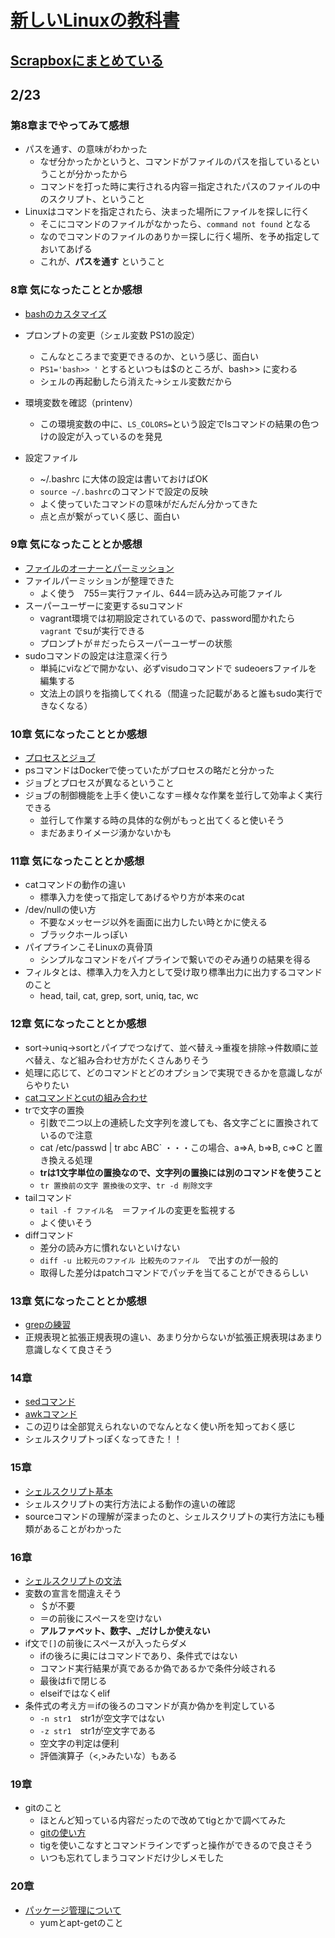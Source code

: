 # [新しいLinuxの教科書](https://www.amazon.co.jp/dp/B072K1NH76/ref=dp-kindle-redirect?_encoding=UTF8&btkr=1)

## [Scrapboxにまとめている](https://scrapbox.io/moch/%E6%96%B0%E3%81%97%E3%81%84Linux%E3%81%AE%E6%95%99%E7%A7%91%E6%9B%B8)

## 2/23

### 第8章までやってみて感想

- パスを通す、の意味がわかった
  - なぜ分かったかというと、コマンドがファイルのパスを指しているということが分かったから
  - コマンドを打った時に実行される内容＝指定されたパスのファイルの中のスクリプト、ということ
- Linuxはコマンドを指定されたら、決まった場所にファイルを探しに行く
  - そこにコマンドのファイルがなかったら、`command not found` となる
  - なのでコマンドのファイルのありか＝探しに行く場所、を予め指定しておいてあげる
  - これが、**パスを通す** ということ

### 8章 気になったこととか感想

- [bashのカスタマイズ](https://scrapbox.io/moch/bash%E3%81%AE%E3%82%AB%E3%82%B9%E3%82%BF%E3%83%9E%E3%82%A4%E3%82%BA)
- プロンプトの変更（シェル変数 PS1の設定）
  - こんなところまで変更できるのか、という感じ、面白い
  - `PS1='bash>> '` とするといつもは$のところが、bash>> に変わる
  - シェルの再起動したら消えた→シェル変数だから

- 環境変数を確認（printenv）
  - この環境変数の中に、`LS_COLORS=`という設定でlsコマンドの結果の色つけの設定が入っているのを発見
- 設定ファイル
  - ~/.bashrc に大体の設定は書いておけばOK
  - `source ~/.bashrc`のコマンドで設定の反映
  - よく使っていたコマンドの意味がだんだん分かってきた
  - 点と点が繋がっていく感じ、面白い

### 9章 気になったこととか感想

- [ファイルのオーナーとパーミッション](https://scrapbox.io/moch/%E3%83%95%E3%82%A1%E3%82%A4%E3%83%AB%E3%81%AE%E3%82%AA%E3%83%BC%E3%83%8A%E3%83%BC%E3%81%A8%E3%83%91%E3%83%BC%E3%83%9F%E3%83%83%E3%82%B7%E3%83%A7%E3%83%B3)
- ファイルパーミッションが整理できた
  - よく使う　755＝実行ファイル、644＝読み込み可能ファイル
- スーパーユーザーに変更するsuコマンド
  - vagrant環境では初期設定されているので、password聞かれたら `vagrant` でsuが実行できる
  - プロンプトが＃だったらスーパーユーザーの状態
- sudoコマンドの設定は注意深く行う
  - 単純にviなどで開かない、必ずvisudoコマンドで sudeoersファイルを編集する
  - 文法上の誤りを指摘してくれる（間違った記載があると誰もsudo実行できなくなる）

### 10章 気になったこととか感想

- [プロセスとジョブ](https://scrapbox.io/moch/%E3%83%97%E3%83%AD%E3%82%BB%E3%82%B9%E3%81%A8%E3%82%B8%E3%83%A7%E3%83%96)
- psコマンドはDockerで使っていたがプロセスの略だと分かった
- ジョブとプロセスが異なるということ
- ジョブの制御機能を上手く使いこなす＝様々な作業を並行して効率よく実行できる
  - 並行して作業する時の具体的な例がもっと出てくると使いそう
  - まだあまりイメージ湧かないかも

### 11章 気になったこととか感想

- catコマンドの動作の違い
  - 標準入力を使って指定してあげるやり方が本来のcat
- /dev/nullの使い方
  - 不要なメッセージ以外を画面に出力したい時とかに使える
  - ブラックホールっぽい
- パイプラインこそLinuxの真骨頂
  - シンプルなコマンドをパイプラインで繋いでのぞみ通りの結果を得る
- フィルタとは、標準入力を入力として受け取り標準出力に出力するコマンドのこと
  - head, tail, cat, grep, sort, uniq, tac, wc

### 12章 気になったこととか感想

- sort->uniq->sortとパイプでつなげて、並べ替え→重複を排除→件数順に並べ替え、など組み合わせ方がたくさんありそう
- 処理に応じて、どのコマンドとどのオプションで実現できるかを意識しながらやりたい
- [catコマンドとcutの組み合わせ](https://gist.github.com/mochi5o/e22e7f1bc52cce67184bd16503835483)
- trで文字の置換
  - 引数で二つ以上の連続した文字列を渡しても、各文字ごとに置換されているので注意
  - cat /etc/passwd | tr abc ABC` ・・・この場合、a=>A, b=>B, c=>C と置き換える処理
  - **trは1文字単位の置換なので、文字列の置換には別のコマンドを使うこと**
  - `tr 置換前の文字 置換後の文字`、`tr -d 削除文字`
- tailコマンド
  - `tail -f ファイル名`　＝ファイルの変更を監視する
  - よく使いそう
- diffコマンド
  - 差分の読み方に慣れないといけない
  - `diff -u 比較元のファイル 比較先のファイル`　で出すのが一般的
  - 取得した差分はpatchコマンドでパッチを当てることができるらしい

### 13章 気になったこととか感想

- [grepの練習](https://gist.github.com/mochi5o/1f7de3b76c102277b09c3714dadd0840)
- 正規表現と拡張正規表現の違い、あまり分からないが拡張正規表現はあまり意識しなくて良さそう

### 14章

- [sedコマンド](https://scrapbox.io/moch/sed%E3%82%B3%E3%83%9E%E3%83%B3%E3%83%89)
- [awkコマンド](https://scrapbox.io/moch/awk%E3%82%B3%E3%83%9E%E3%83%B3%E3%83%89)
- この辺りは全部覚えられないのでなんとなく使い所を知っておく感じ
- シェルスクリプトっぽくなってきた！！

### 15章

- [シェルスクリプト基本](https://scrapbox.io/moch/%E3%82%B7%E3%82%A7%E3%83%AB%E3%82%B9%E3%82%AF%E3%83%AA%E3%83%97%E3%83%88%E3%81%AE%E5%9F%BA%E6%9C%AC)
- シェルスクリプトの実行方法による動作の違いの確認
- sourceコマンドの理解が深まったのと、シェルスクリプトの実行方法にも種類があることがわかった

### 16章

- [シェルスクリプトの文法](https://scrapbox.io/moch/%E3%82%B7%E3%82%A7%E3%83%AB%E3%82%B9%E3%82%AF%E3%83%AA%E3%83%97%E3%83%88%E3%81%AE%E6%96%87%E6%B3%95)
- 変数の宣言を間違えそう
  - ＄が不要
  - ＝の前後にスペースを空けない
  - **アルファベット、数字、_だけしか使えない**
- if文で`[]`の前後にスペースが入ったらダメ
  - ifの後ろに奥にはコマンドであり、条件式ではない
  - コマンド実行結果が真であるか偽であるかで条件分岐される
  - 最後はfiで閉じる
  - elseifではなくelif
- 条件式の考え方＝ifの後ろのコマンドが真か偽かを判定している
  - `-n str1`　str1が空文字ではない
  - `-z str1`　str1が空文字である
  - 空文字の判定は便利
  - 評価演算子（<,>みたいな）もある


### 19章

- gitのこと
  - ほとんど知っている内容だったので改めてtigとかで調べてみた
  - [gitの使い方](https://scrapbox.io/moch/git%E3%81%AE%E4%BD%BF%E3%81%84%E6%96%B9)
  - tigを使いこなすとコマンドラインでずっと操作ができるので良さそう
  - いつも忘れてしまうコマンドだけ少しメモした

### 20章

- [パッケージ管理について](https://scrapbox.io/moch/%E3%83%91%E3%83%83%E3%82%B1%E3%83%BC%E3%82%B8%E7%AE%A1%E7%90%86)
  - yumとapt-getのこと
